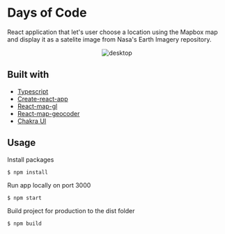 # Days of Code

React application that let's user choose a location using the Mapbox map and display it as a satelite image from Nasa's Earth Imagery repository.

<p align="center">
 <img src="https://i.imgur.com/zrMFCMq.jpg" alt="desktop"/>
</p>

## Built with
- <a href="https://www.typescriptlang.org" title="typescript">Typescript</a>
- <a href="https://create-react-app.dev" title="create-react-app">Create-react-app</a>
- <a href="https://visgl.github.io/react-map-gl/" title="react-map-gl">React-map-gl</a>
- <a href="https://www.npmjs.com/package/react-map-gl-geocoder" title="react-map-geocoder">React-map-geocoder</a>
- <a href="https://chakra-ui.com" title="chakra-ui">Chakra UI</a>

## Usage
Install packages
```
$ npm install
```
Run app locally on port 3000
```
$ npm start
```
Build project for production to the dist folder
```
$ npm build
```
